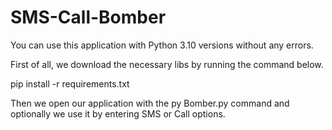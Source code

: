 # SMS-Call-Bomber
You can use this application with Python 3.10 versions without any errors.

First of all, we download the necessary libs by running the command below.

pip install -r requirements.txt

Then we open our application with the py Bomber.py command and optionally we use it by entering SMS or Call options.
